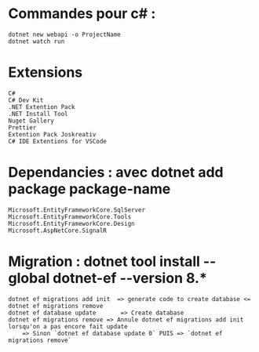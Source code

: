 # Commandes pour c# :
    dotnet new webapi -o ProjectName
    dotnet watch run 

# Extensions
    C#
    C# Dev Kit
    .NET Extention Pack
    .NET Install Tool
    Nuget Gallery
    Prettier
    Extention Pack Joskreativ
    C# IDE Extentions for VSCode

# Dependancies : avec dotnet add package package-name
    Microsoft.EntityFrameworkCore.SqlServer
    Microsoft.EntityFrameworkCore.Tools
    Microsoft.EntityFrameworkCore.Design
    Microsoft.AspNetCore.SignalR

# Migration : dotnet tool install --global dotnet-ef --version 8.*
    dotnet ef migrations add init  => generate code to create database <= dotnet ef migrations remove
    dotnet ef database update       => Create database
    dotnet ef migrations remove => Annule dotnet ef migrations add init lorsqu'on a pas encore fait update
        => Sinon `dotnet ef database update 0` PUIS => `dotnet ef migrations remove`
